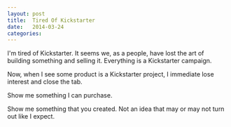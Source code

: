 ```yaml
---
layout: post
title:  Tired Of Kickstarter
date:   2014-03-24
categories:
---
```


I'm tired of Kickstarter. It seems we, as a people, have lost the art of building something and selling it. Everything is a Kickstarter campaign.

Now, when I see some product is a Kickstarter project, I immediate lose interest and close the tab.

Show me something I can purchase.

Show me something that you created. Not an idea that may or may not turn out like I expect.

